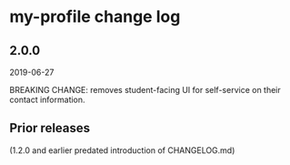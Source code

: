 # my-profile change log

## 2.0.0

2019-06-27

BREAKING CHANGE: removes student-facing UI for self-service on their contact
information.

## Prior releases

(1.2.0 and earlier predated introduction of CHANGELOG.md)
